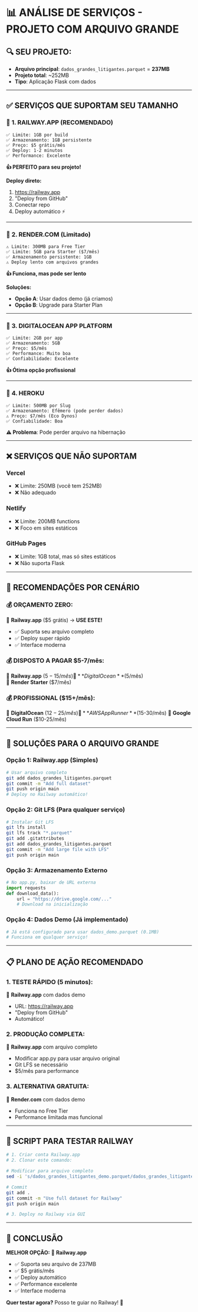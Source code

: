 # 📊 **ANÁLISE DE SERVIÇOS - PROJETO COM ARQUIVO GRANDE**

## 🔍 **SEU PROJETO:**
- **Arquivo principal**: `dados_grandes_litigantes.parquet` = **237MB**
- **Projeto total**: ~252MB
- **Tipo**: Aplicação Flask com dados

---

## ✅ **SERVIÇOS QUE SUPORTAM SEU TAMANHO**

### 🥇 **1. RAILWAY.APP (RECOMENDADO)**
```
✅ Limite: 1GB por build
✅ Armazenamento: 1GB persistente
✅ Preço: $5 grátis/mês
✅ Deploy: 1-2 minutos
✅ Performance: Excelente
```
**👍 PERFEITO para seu projeto!**

**Deploy direto:**
1. https://railway.app
2. "Deploy from GitHub"
3. Conectar repo
4. Deploy automático ⚡

---

### 🥈 **2. RENDER.COM (Limitado)**
```
⚠️ Limite: 300MB para Free Tier
✅ Limite: 5GB para Starter ($7/mês)
✅ Armazenamento persistente: 1GB
⚠️ Deploy lento com arquivos grandes
```
**👍 Funciona, mas pode ser lento**

**Soluções:**
- **Opção A**: Usar dados demo (já criamos)
- **Opção B**: Upgrade para Starter Plan

---

### 🥉 **3. DIGITALOCEAN APP PLATFORM**
```
✅ Limite: 2GB por app
✅ Armazenamento: 5GB
✅ Preço: $5/mês
✅ Performance: Muito boa
✅ Confiabilidade: Excelente
```
**👍 Ótima opção profissional**

---

### 🎯 **4. HEROKU**
```
✅ Limite: 500MB por Slug
✅ Armazenamento: Efêmero (pode perder dados)
⚠️ Preço: $7/mês (Eco Dynos)
✅ Confiabilidade: Boa
```
**⚠️ Problema**: Pode perder arquivo na hibernação

---

## ❌ **SERVIÇOS QUE NÃO SUPORTAM**

### **Vercel**
- ❌ Limite: 250MB (você tem 252MB)
- ❌ Não adequado

### **Netlify**
- ❌ Limite: 200MB functions
- ❌ Foco em sites estáticos

### **GitHub Pages**
- ❌ Limite: 1GB total, mas só sites estáticos
- ❌ Não suporta Flask

---

## 🎯 **RECOMENDAÇÕES POR CENÁRIO**

### **💰 ORÇAMENTO ZERO:**
🥇 **Railway.app** ($5 grátis) → **USE ESTE!**
- ✅ Suporta seu arquivo completo
- ✅ Deploy super rápido
- ✅ Interface moderna

### **💰 DISPOSTO A PAGAR $5-7/mês:**
🥇 **Railway.app** ($5-15/mês)
🥈 **DigitalOcean** ($5/mês)  
🥉 **Render Starter** ($7/mês)

### **💰 PROFISSIONAL ($15+/mês):**
🥇 **DigitalOcean** ($12-25/mês)
🥈 **AWS App Runner** ($15-30/mês)
🥉 **Google Cloud Run** ($10-25/mês)

---

## 🚀 **SOLUÇÕES PARA O ARQUIVO GRANDE**

### **Opção 1: Railway.app (Simples)**
```bash
# Usar arquivo completo
git add dados_grandes_litigantes.parquet
git commit -m "Add full dataset"
git push origin main
# Deploy no Railway automático!
```

### **Opção 2: Git LFS (Para qualquer serviço)**
```bash
# Instalar Git LFS
git lfs install
git lfs track "*.parquet"
git add .gitattributes
git add dados_grandes_litigantes.parquet
git commit -m "Add large file with LFS"
git push origin main
```

### **Opção 3: Armazenamento Externo**
```python
# No app.py, baixar de URL externa
import requests
def download_data():
    url = "https://drive.google.com/..."
    # Download na inicialização
```

### **Opção 4: Dados Demo (Já implementado)**
```python
# Já está configurado para usar dados_demo.parquet (0.1MB)
# Funciona em qualquer serviço!
```

---

## 📋 **PLANO DE AÇÃO RECOMENDADO**

### **1. TESTE RÁPIDO (5 minutos):**
🎯 **Railway.app** com dados demo
- URL: https://railway.app
- "Deploy from GitHub"
- Automático!

### **2. PRODUÇÃO COMPLETA:**
🎯 **Railway.app** com arquivo completo
- Modificar app.py para usar arquivo original
- Git LFS se necessário
- $5/mês para performance

### **3. ALTERNATIVA GRATUITA:**
🎯 **Render.com** com dados demo
- Funciona no Free Tier
- Performance limitada mas funcional

---

## 🔧 **SCRIPT PARA TESTAR RAILWAY**

```bash
# 1. Criar conta Railway.app
# 2. Clonar este comando:

# Modificar para arquivo completo
sed -i 's/dados_grandes_litigantes_demo.parquet/dados_grandes_litigantes.parquet/' app.py

# Commit
git add .
git commit -m "Use full dataset for Railway"
git push origin main

# 3. Deploy no Railway via GUI
```

---

## 🎉 **CONCLUSÃO**

**MELHOR OPÇÃO:** 🚀 **Railway.app**
- ✅ Suporta seu arquivo de 237MB
- ✅ $5 grátis/mês
- ✅ Deploy automático 
- ✅ Performance excelente
- ✅ Interface moderna

**Quer testar agora?** Posso te guiar no Railway! 🎯 